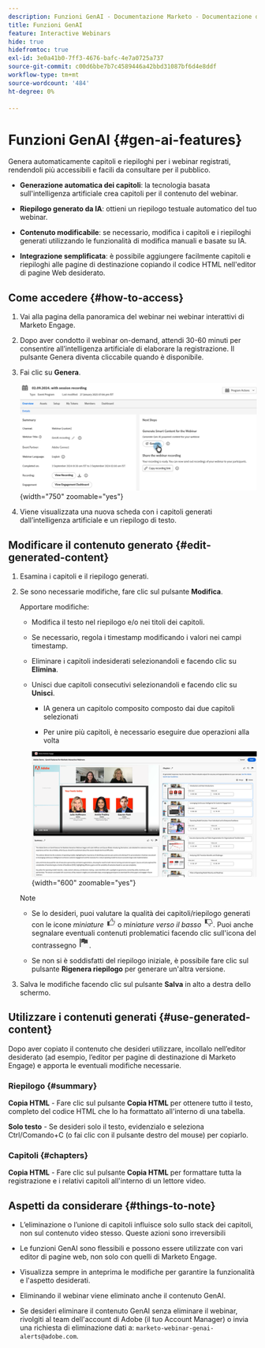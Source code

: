 ```yaml
---
description: Funzioni GenAI - Documentazione Marketo - Documentazione del prodotto
title: Funzioni GenAI
feature: Interactive Webinars
hide: true
hidefromtoc: true
exl-id: 3e0a41b0-7ff3-4676-bafc-4e7a0725a737
source-git-commit: c00d6bbe7b7c4589446a42bbd31087bf6d4e8ddf
workflow-type: tm+mt
source-wordcount: '484'
ht-degree: 0%

---
```


# Funzioni GenAI {#gen-ai-features}

Genera automaticamente capitoli e riepiloghi per i webinar registrati, rendendoli più accessibili e facili da consultare per il pubblico.

* **Generazione automatica dei capitoli**: la tecnologia basata sull&#39;intelligenza artificiale crea capitoli per il contenuto del webinar.

* **Riepilogo generato da IA**: ottieni un riepilogo testuale automatico del tuo webinar.

* **Contenuto modificabile**: se necessario, modifica i capitoli e i riepiloghi generati utilizzando le funzionalità di modifica manuali e basate su IA.

* **Integrazione semplificata**: è possibile aggiungere facilmente capitoli e riepiloghi alle pagine di destinazione copiando il codice HTML nell&#39;editor di pagine Web desiderato.

## Come accedere {#how-to-access}

1. Vai alla pagina della panoramica del webinar nei webinar interattivi di Marketo Engage.

1. Dopo aver condotto il webinar on-demand, attendi 30-60 minuti per consentire all’intelligenza artificiale di elaborare la registrazione. Il pulsante Genera diventa cliccabile quando è disponibile.

1. Fai clic su **Genera**.

   ![](assets/gen-ai-features-1.png){width="750" zoomable="yes"}

1. Viene visualizzata una nuova scheda con i capitoli generati dall’intelligenza artificiale e un riepilogo di testo.

## Modificare il contenuto generato {#edit-generated-content}

1. Esamina i capitoli e il riepilogo generati.

1. Se sono necessarie modifiche, fare clic sul pulsante **Modifica**.

   Apportare modifiche:

   * Modifica il testo nel riepilogo e/o nei titoli dei capitoli.

   * Se necessario, regola i timestamp modificando i valori nei campi timestamp.

   * Eliminare i capitoli indesiderati selezionandoli e facendo clic su **Elimina**.

   * Unisci due capitoli consecutivi selezionandoli e facendo clic su **Unisci**.

      * IA genera un capitolo composito composto dai due capitoli selezionati

      * Per unire più capitoli, è necessario eseguire due operazioni alla volta

     ![](assets/gen-ai-features-2.png){width="600" zoomable="yes"}

   >[!NOTE]
   >
   >* Se lo desideri, puoi valutare la qualità dei capitoli/riepilogo generati con le icone _miniature_ ![miniature verso l&#39;alto](assets/icon-thumbs-up.png) o _miniature verso il basso_ ![miniature verso il basso](assets/icon-thumbs-down.png). Puoi anche segnalare eventuali contenuti problematici facendo clic sull&#39;icona del contrassegno ![icona Contrassegno](assets/icon-flag.png).
   >
   >* Se non si è soddisfatti del riepilogo iniziale, è possibile fare clic sul pulsante **Rigenera riepilogo** per generare un&#39;altra versione.

1. Salva le modifiche facendo clic sul pulsante **Salva** in alto a destra dello schermo.

## Utilizzare i contenuti generati {#use-generated-content}

Dopo aver copiato il contenuto che desideri utilizzare, incollalo nell’editor desiderato (ad esempio, l’editor per pagine di destinazione di Marketo Engage) e apporta le eventuali modifiche necessarie.

### Riepilogo {#summary}

**Copia HTML** - Fare clic sul pulsante **Copia HTML** per ottenere tutto il testo, completo del codice HTML che lo ha formattato all&#39;interno di una tabella.

**Solo testo** - Se desideri solo il testo, evidenzialo e seleziona Ctrl/Comando+C (o fai clic con il pulsante destro del mouse) per copiarlo.

### Capitoli {#chapters}

**Copia HTML** - Fare clic sul pulsante **Copia HTML** per formattare tutta la registrazione e i relativi capitoli all&#39;interno di un lettore video.

## Aspetti da considerare {#things-to-note}

* L’eliminazione o l’unione di capitoli influisce solo sullo stack dei capitoli, non sul contenuto video stesso. Queste azioni sono irreversibili

* Le funzioni GenAI sono flessibili e possono essere utilizzate con vari editor di pagine web, non solo con quelli di Marketo Engage.

* Visualizza sempre in anteprima le modifiche per garantire la funzionalità e l&#39;aspetto desiderati.

* Eliminando il webinar viene eliminato anche il contenuto GenAI.

* Se desideri eliminare il contenuto GenAI senza eliminare il webinar, rivolgiti al team dell&#39;account di Adobe (il tuo Account Manager) o invia una richiesta di eliminazione dati a: `marketo-webinar-genai-alerts@adobe.com`.
